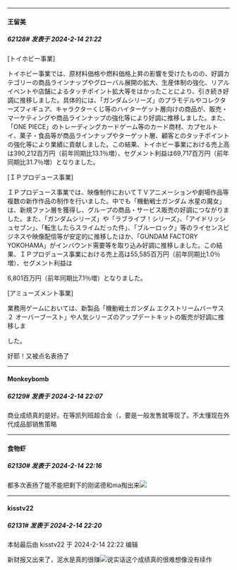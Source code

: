 
*****

####  王留美  
##### 62128#       发表于 2024-2-14 21:22

[トイホビー事業]

トイホビー事業では、原材料価格や燃料価格上昇の影響を受けたものの、好調カテゴリーの商品ラインナップやグローバル展開の拡大、生産体制の強化、リアルイベントや店舗によるタッチポイント拡大等をはかったことにより、引き続き好調に推移しました。具体的には、「ガンダムシリーズ」のプラモデルやコレクターズフィギュア、キャラクターくじ等のハイターゲット層向けの商品が、販売・マーケティングや商品ラインナップの強化等により好調に推移しました。また、「ONE PIECE」のトレーディングカードゲーム等のカード商材、カプセルトイ、菓子・食品等が商品ラインナップやターゲット層、顧客とのタッチポイントの強化等により業績に貢献しました。この結果、トイホビー事業における売上高は390,212百万円（前年同期比13.1％増）、セグメント利益は69,717百万円（前年同期比31.7％増）となりました。

[ＩＰプロデュース事業]

ＩＰプロデュース事業では、映像制作においてＴＶアニメーションや劇場作品等複数の新作作品の制作を行いました。中でも「機動戦士ガンダム 水星の魔女」は、新規ファン層を獲得し、グループの商品・サービス販売の好調につながりました。また、「ガンダムシリーズ」や「ラブライブ！シリーズ」、「アイドリッシュセブン」、「転生したらスライムだった件」、「ブルーロック」等のライセンスビジネスや映像配信等が安定的に推移したほか、「GUNDAM FACTORY YOKOHAMA」がインバウンド需要等を取り込み好調に推移しました。この結果、ＩＰプロデュース事業における売上高は55,585百万円（前年同期比1.0％増）、セグメント利益は

6,801百万円（前年同期比7.1％増）となりました。

[アミューズメント事業]

業務用ゲームにおいては、新製品「機動戦士ガンダム エクストリームバーサス２ オーバーブースト」や人気シリーズのアップデートキットの販売が好調に推移しま

した。

好耶！又被点名表扬了


*****

####  Monkeybomb  
##### 62129#       发表于 2024-2-14 22:07

商业成绩真的是好。在等凯列班超合金（，要是一般发售就等现了。不太懂现在外代成品部销售策略


*****

####  食物虾  
##### 62130#       发表于 2024-2-14 22:16

都多次表扬了能不能把剩下的刚诺德和ma掏出来<img src="https://static.saraba1st.com/image/smiley/face2017/019.png" referrerpolicy="no-referrer">

*****

####  kisstv22  
##### 62131#       发表于 2024-2-14 22:20

 本帖最后由 kisstv22 于 2024-2-14 22:22 编辑 

新财报又出来了，泥水是真的很赚<img src="https://static.saraba1st.com/image/smiley/face2017/018.png" referrerpolicy="no-referrer">说实话这个成绩真的很难想像没有续作

